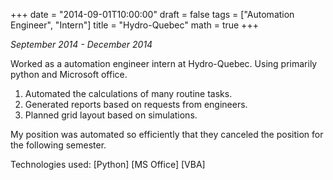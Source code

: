 +++
date = "2014-09-01T10:00:00"
draft = false
tags = ["Automation Engineer", "Intern"]
title = "Hydro-Quebec"
math = true
+++

*September 2014 - December 2014*

Worked as a automation engineer intern at Hydro-Quebec. Using primarily python and Microsoft office.

1. Automated the calculations of many routine tasks.
2. Generated reports based on requests from engineers.
3. Planned grid layout based on simulations.

My position was automated so efficiently that they canceled the position for the following semester.

Technologies used: [Python] [MS Office] [VBA]

<!--more-->
